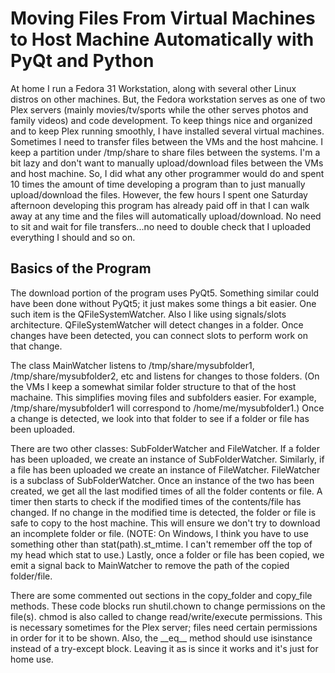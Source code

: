 <h1>Moving Files From Virtual Machines to Host Machine Automatically with PyQt and Python</h1>
<p>
At home I run a Fedora 31 Workstation, along with several other Linux distros on other machines. But, the Fedora
workstation serves as one of two Plex servers (mainly movies/tv/sports while the other serves photos and family videos) and code development. 
To keep things nice and organized and to keep Plex running smoothly, I have installed several virtual machines.
Sometimes I need to transfer files between the VMs and the host mahcine.
I keep a partition under /tmp/share to share files between the systems.
I'm a bit lazy and don't want to manually upload/download files between the VMs and host machine. So,
I did what any other programmer would do and spent 10 times the amount of time developing a program
than to just manually upload/download the files. However, the few hours I spent one Saturday afternoon
developing this program has already paid off in that I can walk away at any time and the files will 
automatically upload/download. No need to sit and wait for file transfers...no need to double check that I
uploaded everything I should and so on.
</p>
<h2>Basics of the Program</h2>
<p>
The download portion of the program uses PyQt5. Something similar could have been done without PyQt5; it just makes
some things a bit easier. One such item is the QFileSystemWatcher. Also I like using signals/slots architecture.
 QFileSystemWatcher will detect changes in a folder.
Once changes have been detected, you can connect slots to perform work on that change.
</p>

<p>
The class MainWatcher listens to /tmp/share/mysubfolder1, /tmp/share/mysubfolder2, etc and listens for changes to those
folders. 
(On the VMs I keep a somewhat similar folder structure to that of the host machaine. 
This simplifies moving files and subfolders easier. For example, /tmp/share/mysubfolder1 will correspond
to /home/me/mysubfolder1.)
Once a change is detected, we look into that folder to see if a folder or file has been uploaded. 
</p>

<p>
There are two other classes: SubFolderWatcher and FileWatcher. 
If a folder has been uploaded, we create an instance of SubFolderWatcher.
Similarly, if a file has been uploaded we create an instance of FileWatcher.
FileWatcher is a subclass of SubFolderWatcher.
Once an instance of the two has been created, we get all the last modified times of all the folder contents or file.
A timer then starts to check if the modified times of the contents/file has changed.
If no change in the modified time is detected, the folder or file is safe to copy to the host machine.
This will ensure we don't try to download an incomplete folder or file.
(NOTE: On Windows, I think you have to use something other than stat(path).st_mtime. I can't remember off the top of my head
which stat to use.)
Lastly, once a folder or file has been copied, we emit a signal back to MainWatcher to remove the path of the copied folder/file.
</p>

<p>
There are some commented out sections in the copy_folder and copy_file methods. These code blocks run shutil.chown to change permissions 
on the file(s). chmod is also called to change read/write/execute permissions. This is necessary sometimes for the Plex server; files
need certain permissions in order for it to be shown. Also, the __eq__ method should use isinstance instead of a try-except block. Leaving it as is since it works and it's just for home use.
</p>
